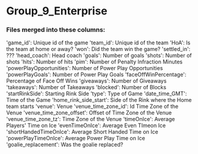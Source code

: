 # Group_9_Enterprise

### Files merged into these columns:
'game_id': Unique id of the game
'team_id': Unique id of the team
'HoA': Is the team at home or away?
'won': Did the team win the game?
'settled_in': ???
'head_coach': Head coach
'goals': Number of goals
'shots': Number of shots
'hits': Number of hits
'pim': Number of Penalty Infraction Minutes
'powerPlayOpportunities': Number of Power Play Opportunities
'powerPlayGoals': Number of Power Play Goals
'faceOffWinPercentage': Percentage of Face Off Wins
'giveaways': Number of Giveaways
'takeaways': Number of Takeaways
'blocked': Number of Blocks
'startRinkSide': Starting Rink Side
'type': Type of Game
'date_time_GMT': Time of the Game
'home_rink_side_start': Side of the Rink where the Home team starts
'venue': Venue
'venue_time_zone_id': Id Time Zone of the Venue
'venue_time_zone_offset': Offset of Time Zone of the Venue
'venue_time_zone_tz': Time Zone of the Venue
'timeOnIce': Average Players' Time on Ice
'evenTimeOnIce': Average Even TImeon Ice
'shortHandedTimeOnIce': Average Short Handed Time on Ice
'powerPlayTimeOnIce': Average Power Play Time on Ice
'goalie_replacement': Was the goalie replaced?
